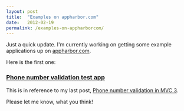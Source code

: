 ```yaml
---
layout: post
title:  "Examples on appharbor.com"
date:   2012-02-19
permalink: /examples-on-appharborcom/
---
```

Just a quick update. I'm currently working on getting some example applications up on [appharbor.com](http://appharbor.com/).

Here is the first one:

### [Phone number validation test app](http://playground.tkglaser.net/PhoneValidation/)

This is in reference to my last post, [Phone number validation in MVC 3](http://tkglaser.blogspot.com/2012/02/phone-number-validation-in-mvc-3.html).

Please let me know, what you think!
